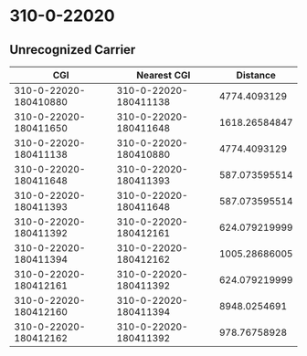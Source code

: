 # 310-0-22020
## Unrecognized Carrier


| CGI | Nearest CGI | Distance |
|-----|-------------|----------|
| 310-0-22020-180410880 | 310-0-22020-180411138 | 4774.4093129 |
| 310-0-22020-180411650 | 310-0-22020-180411648 | 1618.26584847 |
| 310-0-22020-180411138 | 310-0-22020-180410880 | 4774.4093129 |
| 310-0-22020-180411648 | 310-0-22020-180411393 | 587.073595514 |
| 310-0-22020-180411393 | 310-0-22020-180411648 | 587.073595514 |
| 310-0-22020-180411392 | 310-0-22020-180412161 | 624.079219999 |
| 310-0-22020-180411394 | 310-0-22020-180412162 | 1005.28686005 |
| 310-0-22020-180412161 | 310-0-22020-180411392 | 624.079219999 |
| 310-0-22020-180412160 | 310-0-22020-180411394 | 8948.0254691 |
| 310-0-22020-180412162 | 310-0-22020-180411392 | 978.76758928 |
